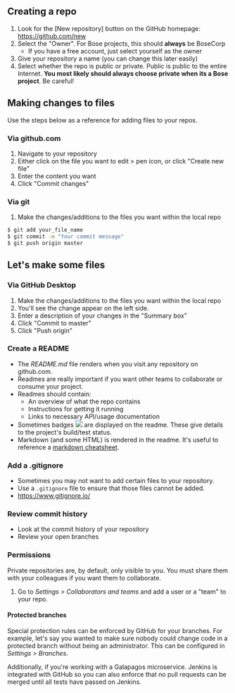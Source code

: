 ## Creating a repo

1. Look for the [New repository] button on the GitHub homepage: https://github.com/new
1. Select the "Owner". For Bose projects, this should **always** be BoseCorp
   - If you have a free account, just select yourself as the owner
1. Give your repository a name (you can change this later easily)
1. Select whether the repo is public or private. Public is public to the entire Internet. **You most likely should always choose private when its a Bose project**. Be careful!

## Making changes to files
Use the steps below as a reference for adding files to your repos.

### Via github.com
1. Navigate to your repository
1. Either click on the file you want to edit > pen icon, or click "Create new file"
1. Enter the content you want
1. Click "Commit changes"

### Via git
1. Make the changes/additions to the files you want within the local repo
```sh
$ git add your_file_name
$ git commit -m "Your commit message"
$ git push origin master
```
## Let's make some files
### Via GitHub Desktop
1. Make the changes/additions to the files you want within the local repo
1. You'll see the change appear on the left side.
1. Enter a description of your changes in the "Summary box"
1. Click "Commit to master"
1. Click "Push origin"

### Create a README
- The _README.md_ file renders when you visit any repository on github.com.
- Readmes are really important if you want other teams to collaborate or consume your project.
- Readmes should contain:
  - An overview of what the repo contains
  - Instructions for getting it running
  - Links to necessary API/usage documentation
- Sometimes badges <img src="https://img.shields.io/badge/kinda-like this-green.svg"> are displayed on the readme. These give details to the project's build/test status.
- Markdown (and some HTML) is rendered in the readme. It's useful to reference a [markdown cheatsheet](https://github.com/adam-p/markdown-here/wiki/Markdown-Cheatsheet).

### Add a .gitignore
- Sometimes you may not want to add certain files to your repository. 
- Use a `.gitignore` file to ensure that those files cannot be added.
- https://www.gitignore.io/

### Review commit history
- Look at the commit history of your repository
- Review your open branches

### Permissions
Private repositories are, by default, only visible to you. You must share them with your colleagues if you want them to collaborate.

1. Go to _Settings > Collaborators and teams_ and add a user or a "team" to your repo.

#### Protected branches
Special protection rules can be enforced by GitHub for your branches. For example, let's say you wanted to make sure nobody could change code in a protected branch without being an administrator. This can be configured in _Settings > Branches_. 

Additionally, if you're working with a Galapagos microservice. Jenkins is integrated with GitHub so you can also enforce that no pull requests can be merged until all tests have passed on Jenkins.
